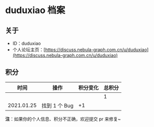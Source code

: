# duduxiao 档案

## 关于

- ID：duduxiao
- 个人论坛主页：[https://discuss.nebula-graph.com.cn/u/duduxiao](https://discuss.nebula-graph.com.cn/u/duduxiao)

## 积分

| 时间 | 操作 | 积分变化 | 总积分  |
| --- | --- | --- | --- |
|  |  |  | 1 |
| 2021.01.25 | 找到 1 个 Bug | +1 |  |


**注**：如果你的个人信息、积分不正确，欢迎提交 pr 来修复~